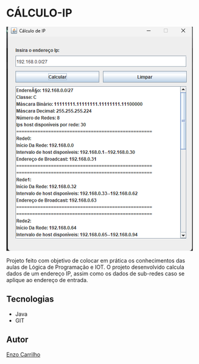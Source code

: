 # CÁLCULO-IP

![](./img/calculo-ip-preview.png)

Projeto feito com objetivo de colocar em prática os conhecimentos das aulas de Lógica de Programação e IOT. O projeto desenvolvido calcula dados de um endereço IP, assim como os dados de sub-redes caso se aplique ao endereço de entrada.

## Tecnologias

* Java
* GIT

## Autor
[Enzo Carrilho](<https://www.linkedin.com/in/enzo-carrilho/>)